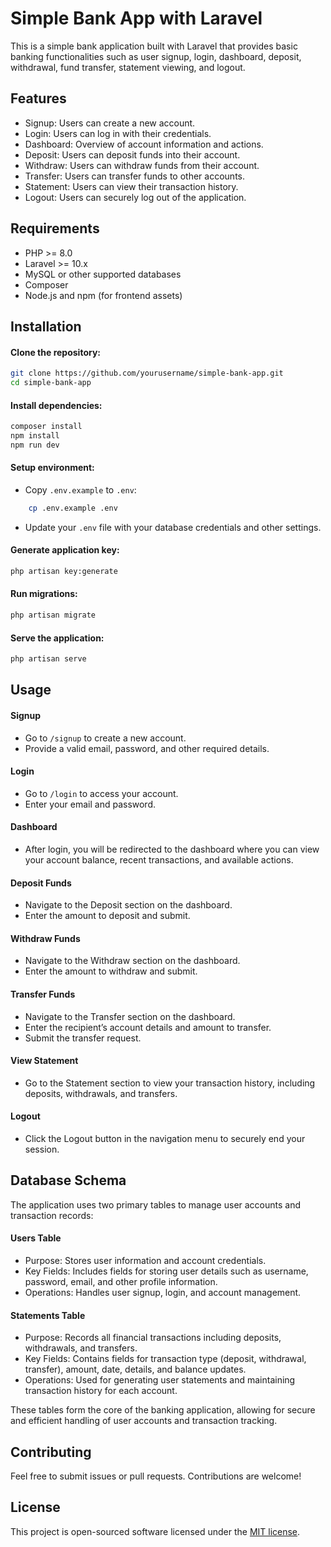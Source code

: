 
# Simple Bank App with Laravel

This is a simple bank application built with Laravel that provides basic banking functionalities such as user signup, login, dashboard, deposit, withdrawal, fund transfer, statement viewing, and logout. 


## Features

- Signup: Users can create a new account.
- Login: Users can log in with their credentials.
- Dashboard: Overview of account information and actions.
- Deposit: Users can deposit funds into their account.
- Withdraw: Users can withdraw funds from their account.
- Transfer: Users can transfer funds to other accounts.
- Statement: Users can view their transaction history.
- Logout: Users can securely log out of the application. 


## Requirements

- PHP >= 8.0
- Laravel >= 10.x
- MySQL or other supported databases
- Composer
- Node.js and npm (for frontend assets)


## Installation

#### Clone the repository:

```bash
git clone https://github.com/yourusername/simple-bank-app.git
cd simple-bank-app
```

#### Install dependencies:

```bash
composer install
npm install
npm run dev
```

#### Setup environment:

- Copy `.env.example` to `.env`:

```bash
    cp .env.example .env
```

- Update your `.env` file with your database credentials and other settings. 

#### Generate application key:

```bash
php artisan key:generate
```

#### Run migrations:

```bash
php artisan migrate
```

#### Serve the application:

```bash
php artisan serve
```

## Usage

#### Signup
- Go to `/signup` to create a new account.
- Provide a valid email, password, and other required details.

#### Login
- Go to `/login` to access your account.
- Enter your email and password.

#### Dashboard
- After login, you will be redirected to the dashboard where you can view your account balance, recent transactions, and available actions.

#### Deposit Funds
- Navigate to the Deposit section on the dashboard.
- Enter the amount to deposit and submit.

#### Withdraw Funds
- Navigate to the Withdraw section on the dashboard.
- Enter the amount to withdraw and submit.

#### Transfer Funds
- Navigate to the Transfer section on the dashboard.
- Enter the recipient’s account details and amount to transfer.
- Submit the transfer request.

#### View Statement
- Go to the Statement section to view your transaction history, including deposits, withdrawals, and transfers.

#### Logout
- Click the Logout button in the navigation menu to securely end your session.


## Database Schema

The application uses two primary tables to manage user accounts and transaction records: 

#### Users Table
- Purpose: Stores user information and account credentials.
- Key Fields: Includes fields for storing user details such as username, password, email, and other profile information.
- Operations: Handles user signup, login, and account management.

#### Statements Table
- Purpose: Records all financial transactions including deposits, withdrawals, and transfers.
- Key Fields: Contains fields for transaction type (deposit, withdrawal, transfer), amount, date, details, and balance updates.
- Operations: Used for generating user statements and maintaining transaction history for each account.


These tables form the core of the banking application, allowing for secure and efficient handling of user accounts and transaction tracking.

## Contributing

Feel free to submit issues or pull requests. Contributions are welcome!
## License

This project is open-sourced software licensed under the [MIT license](https://choosealicense.com/licenses/mit/). 


